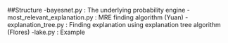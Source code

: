 ##Structure
        -bayesnet.py : The underlying probability engine
        -most_relevant_explanation.py : MRE finding algorithm (Yuan)
        -explanation_tree.py : Finding explanation using explanation tree algorithm (Flores)
        -lake.py : Example 
